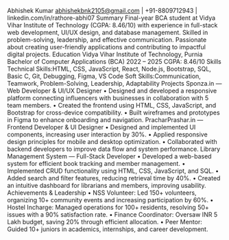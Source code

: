 Abhishek Kumar
abhishekbnk2105@gmail.com | +91-8809712943 | linkedin.com/in/rathore-abhi07
Summary
Final-year BCA student at Vidya Vihar Institute of Technology (CGPA: 8.46/10) with experience in full-stack
web development, UI/UX design, and database management. Skilled in problem-solving, leadership, and effective
communication. Passionate about creating user-friendly applications and contributing to impactful digital projects.
Education
Vidya Vihar Institute of Technology, Purnia
Bachelor of Computer Applications (BCA)
2022 – 2025
CGPA: 8.46/10
Skills
Technical Skills:HTML, CSS, JavaScript, React, Node.js, Bootstrap, SQL, Basic C, Git,
Debugging, Figma, VS Code
Soft Skills:Communication, Teamwork, Problem-Solving, Leadership, Adaptability
Projects
Sponza.in — Web Developer & UI/UX Designer
• Designed and developed a responsive platform connecting influencers with businesses in collaboration with 5 team
members.
• Created the frontend using HTML, CSS, JavaScript, and Bootstrap for cross-device compatibility.
• Built wireframes and prototypes in Figma to enhance onboarding and navigation.
PracharPrashar.in — Frontend Developer & UI Designer
• Designed and implemented UI components, increasing user interaction by 30%.
• Applied responsive design principles for mobile and desktop optimization.
• Collaborated with backend developers to improve data flow and system performance.
Library Management System — Full-Stack Developer
• Developed a web-based system for efficient book tracking and member management.
• Implemented CRUD functionality using HTML, CSS, JavaScript, and SQL.
• Added search and filter features, reducing retrieval time by 40%.
• Created an intuitive dashboard for librarians and members, improving usability.
Achievements & Leadership
• NSS Volunteer: Led 150+ volunteers, organizing 10+ community events and increasing participation by 60%.
• Hostel Incharge: Managed operations for 100+ residents, resolving 50+ issues with a 90% satisfaction rate.
• Finance Coordinator: Oversaw INR 5 Lakh budget, saving 20% through efficient allocation.
• Peer Mentor: Guided 10+ juniors in academics, internships, and career development.
